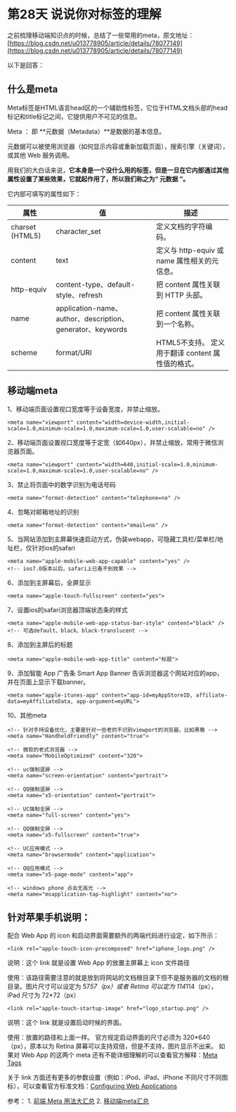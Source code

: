 #  第28天 说说你对<meta>标签的理解

之前梳理移动端知识点的时候，总结了一些常用的meta，原文地址：[https://blog.csdn.net/u013778905/article/details/78077149](https://blog.csdn.net/u013778905/article/details/78077149)

以下是回答：

## 什么是meta

Meta标签是HTML语言head区的一个辅助性标签，它位于HTML文档头部的head标记和title标记之间，它提供用户不可见的信息。

Meta ： 即 \*\*元数据（Metadata）\*\*是数据的基本信息。

元数据可以被使用浏览器（如何显示内容或重新加载页面），搜索引擎（关键词），或其他 Web 服务调用。

用我们的大白话来说，**它本身是一个没什么用的标签，但是一旦在它内部通过其他属性设置了某些效果，它就起作用了，所以我们称之为“ 元数据 ”。**

它内部可填写的属性如下：

| 属性            | 值                                                          | 描述                                              |
| ---             | ---                                                         | ---                                               |
| charset (HTML5) | character\_set                                              | 定义文档的字符编码。                              |
| content         | text                                                        | 定义与 http\-equiv 或 name 属性相关的元信息。     |
| http\-equiv     | content\-type、default\-style、refresh                      | 把 content 属性关联到 HTTP 头部。                 |
| name            | application\-name、author、description、generator、keywords | 把 content 属性关联到一个名称。                   |
| scheme          | format/URI                                                  | HTML5不支持。 定义用于翻译 content 属性值的格式。 |

## 移动端meta

1、移动端页面设置视口宽度等于设备宽度，并禁止缩放。

```
<meta name="viewport" content="width=device-width,initial-scale=1.0,minimum-scale=1.0,maximum-scale=1.0,user-scalable=no" />

```

2、移动端页面设置视口宽度等于定宽（如640px），并禁止缩放，常用于微信浏览器页面。

```
<meta name="viewport" content="width=640,initial-scale=1.0,minimum-scale=1.0,maximum-scale=1.0,user-scalable=no" />

```

3、禁止将页面中的数字识别为电话号码

```
<meta name="format-detection" content="telephone=no" />

```

4、忽略对邮箱地址的识别

```
<meta name="format-detection" content="email=no" />

```

5、当网站添加到主屏幕快速启动方式，伪装webapp，可隐藏工具栏/菜单栏/地址栏，仅针对ios的safari

```
<meta name="apple-mobile-web-app-capable" content="yes" />
<!-- ios7.0版本以后，safari上已看不到效果 -->

```

6、添加到主屏幕后，全屏显示

```
<meta name="apple-touch-fullscreen" content="yes">

```

7、设置ios的safari浏览器顶端状态条的样式

```
<meta name="apple-mobile-web-app-status-bar-style" content="black" />
<!-- 可选default、black、black-translucent -->

```

8、添加到主屏后的标题

```
<meta name="apple-mobile-web-app-title" content="标题">

```

9、添加智能 App 广告条 Smart App Banner
告诉浏览器这个网站对应的app，并在页面上显示下载banner。

```
<meta name="apple-itunes-app" content="app-id=myAppStoreID, affiliate-data=myAffiliateData, app-argument=myURL">

```

10、其他meta

```
<!-- 针对手持设备优化，主要是针对一些老的不识别viewport的浏览器，比如黑莓 -->
<meta name="HandheldFriendly" content="true">

<!-- 微软的老式浏览器 -->
<meta name="MobileOptimized" content="320">

<!-- uc强制竖屏 -->
<meta name="screen-orientation" content="portrait">

<!-- QQ强制竖屏 -->
<meta name="x5-orientation" content="portrait">

<!-- UC强制全屏 -->
<meta name="full-screen" content="yes">

<!-- QQ强制全屏 -->
<meta name="x5-fullscreen" content="true">

<!-- UC应用模式 -->
<meta name="browsermode" content="application">

<!-- QQ应用模式 -->
<meta name="x5-page-mode" content="app">

<!-- windows phone 点击无高光 -->
<meta name="msapplication-tap-highlight" content="no">

```

## 针对苹果手机说明：

配合 Web App 的 icon 和启动界面需要额外的两端代码进行设定，如下所示：

```
<link rel="apple-touch-icon-precomposed" href="iphone_logo.png" />

```

说明：这个 link 就是设置 Web App 的放置主屏幕上 icon 文件路径

使用：该路径需要注意的就是放到将网站的文档根目录下但不是服务器的文档的根目录。图片尺寸可以设定为 57*57（px）或者 Retina 可以定为 114*114（px），iPad 尺寸为 72\*72（px）

```
<link rel="apple-touch-startup-image" href="logo_startup.png" />

```

说明：这个 link 就是设置启动时候的界面。

使用：放置的路径和上面一样。
官方规定启动界面的尺寸必须为 320\*640（px），原本以为 Retina 屏幕可以支持双倍，但是不支持，图片显示不出来。
如果对 Web App 的这两个 meta 还有不能详细理解的可以查看官方解释：[Meta Tags](https://developer.apple.com/safari/resources/#documentation/appleapplications/reference/SafariHTMLRef/Articles/MetaTags.html)

关于 link 方面还有更多的参数设置（例如：iPod、iPad、iPhone 不同尺寸不同图标），可以查看官方标准文档：[Configuring Web Applications](https://developer.apple.com/safari/resources/#documentation/AppleApplications/Reference/SafariWebContent/ConfiguringWebApplications/ConfiguringWebApplications.html)

参考：
1\. [前端 Meta 用法大汇总](http://www.jianshu.com/p/850d2a209ba8)
2\. [移动端meta汇总](http://www.cnblogs.com/futai/p/5343969.html)
